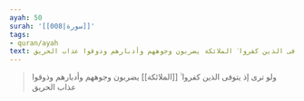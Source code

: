 ```yaml
---
ayah: 50
surah: '[[008|سورة]]'
tags:
- quran/ayah
text: ولو ترى إذ يتوفى الذين كفروا ۙ الملائكة يضربون وجوههم وأدبارهم وذوقوا عذاب الحريق
---
```

> ولو ترى إذ يتوفى الذين كفروا ۙ [[الملائكة]] يضربون وجوههم وأدبارهم وذوقوا عذاب الحريق
